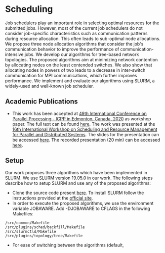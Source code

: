 # Scheduling
Job schedulers play an important role in selecting optimal resources for the submitted jobs. However, most of the current job schedulers do not consider job-specific characteristics such as communication patterns during resource allocation. This often leads to sub-optimal node allocations. We propose three node allocation algorithms that consider the job's communication behavior to improve the performance of communication-intensive jobs. 
We develop our algorithms for tree-based network topologies. 
The proposed algorithms aim at minimizing network contention by allocating nodes on the least contended switches. We also show that allocating nodes in powers of two leads to a decrease in inter-switch communication for MPI communications, which further improves performance. We implement and evaluate our algorithms using SLURM, a widely-used and well-known job scheduler.

## Academic Publications
- This work has been accepted at [49th International Conference on Parallel Processing - ICPP in  Edmonton, Canada, 2020](https://jnamaral.github.io/icpp20/) as workshop paper. The full text can be found [here](./ICPP_full_paper.pdf). The work was presented at the [16th International Workshop on Scheduling and Resource Management for Parallel and Distributed Systems](https://srmpds.github.io/). The slides for the presentation can be accessed [here](./SRMPDS_slides.pptx). The recorded presentation (20 min) can be accessed [here](https://www.youtube.com/watch?v=h5KQ1v3bWAQ&feature=youtu.be).

## Setup
Our work proposes three algorithms which have been implemented in SLURM. We use SLURM version 19.05.0 in our work.
The following steps describe how to setup SLURM and use any of the proposed algorithms:
* Clone the source code present [here](https://github.com/Priya2698/slurm_changes). To install SLURM follow the instructions provided at the [official site](https://slurm.schedmd.com/quickstart_admin.html).
* In order to execute the proposed algorithms, we use the environment variable JOBAWARE. Add -DJOBAWARE to CFLAGS in the following Makefiles:
```
/src/common/Makefile
/src/plugins/sched/backfill/Makefile
/src/slurmctld/Makefile
/src/plugins/topology/tree/Makefile
```
* For ease of switching between the algorithms (default, 

